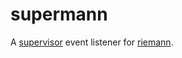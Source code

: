 supermann
=========

A [supervisor](http://supervisord.org/) event listener for [riemann](http://riemann.io/).
